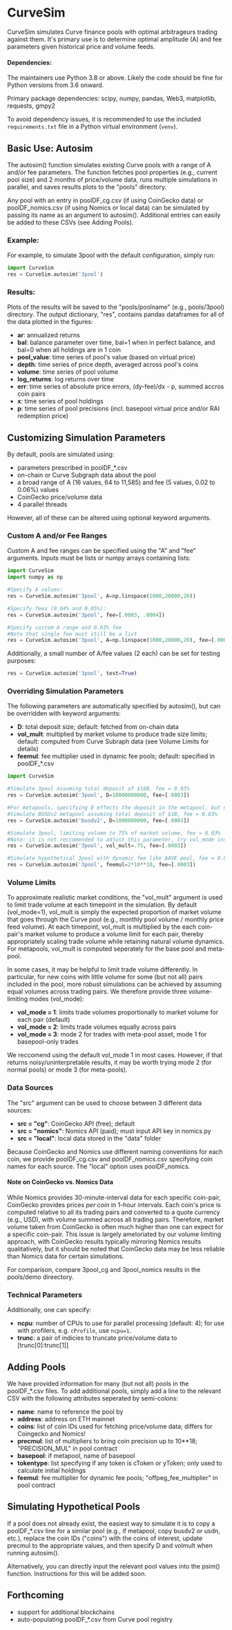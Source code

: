 # CurveSim
CurveSim simulates Curve finance pools with optimal arbitrageurs trading against them. It's primary use is to determine optimal amplitude (A) and fee parameters given historical price and volume feeds.

#### Dependencies:
The maintainers use Python 3.8 or above.  Likely the code should be fine for Python versions from 3.6 onward.

Primary package dependencies: scipy, numpy, pandas, Web3, matplotlib, requests, gmpy2

To avoid dependency issues, it is recommended to use the included `requirements.txt` file in a Python virtual environment (`venv`).


## Basic Use: Autosim
The autosim() function simulates existing Curve pools with a range of A and/or fee parameters. The function fetches pool properties (e.g., current pool size) and 2 months of price/volume data, runs multiple simulations in parallel, and saves results plots to the "pools" directory. 

Any pool with an entry in poolDF_cg.csv (if using CoinGecko data) or poolDF_nomics.csv (if using Nomics or local data) can be simulated by passing its name as an argument to autosim(). Additional entries can easily be added to these CSVs (see Adding Pools).

### Example:
For example, to simulate 3pool with the default configuration, simply run:

```python
import CurveSim
res = CurveSim.autosim('3pool')
```

### Results:
Plots of the results will be saved to the "pools/poolname" (e.g., pools/3pool) directory. The output dictionary, "res", contains pandas dataframes for all of the data plotted in the figures:

* **ar**: annualized returns
* **bal**: balance parameter over time, bal=1 when in perfect balance, and bal=0 when all holdings are in 1 coin
* **pool_value**: time series of pool's value (based on virtual price)
* **depth**: time series of price depth, averaged across pool's coins
* **volume**: time series of pool volume
* **log_returns**: log returns over time
* **err**: time series of absolute price errors, (dy-fee)/dx - p, summed accros coin pairs
* **x**: time series of pool holdings
* **p**: time series of pool precisions (incl. basepool virtual price and/or RAI redemption price)

## Customizing Simulation Parameters
By default, pools are simulated using:
* parameters prescribed in poolDF_\*.csv
* on-chain or Curve Subgraph data about the pool
* a broad range of A (16 values, 64 to 11,585) and fee (5 values, 0.02 to 0.06%) values
* CoinGecko price/volume data
* 4 parallel threads

However, all of these can be altered using optional keyword arguments.

### Custom A and/or Fee Ranges
Custom A and fee ranges can be specified using the "A" and "fee" arguments. Inputs must be lists or numpy arrays containing lists:

```python
import CurveSim
import numpy as np

#Specify A values:
res = CurveSim.autosim('3pool', A=np.linspace(1000,20000,20))

#Specify fees (0.04% and 0.05%):
res = CurveSim.autosim('3pool', fee=[.0003, .0004])

#Specify custom A range and 0.03% fee
#Note that single fee must still be a list
res = CurveSim.autosim('3pool', A=np.linspace(1000,20000,20), fee=[.0003])
```
Additionally, a small number of A/fee values (2 each) can be set for testing purposes: 
```python
res = CurveSim.autosim('3pool', test=True)
```


### Overriding Simulation Parameters
The following parameters are automatically specified by autosim(), but can be overridden with keyword arguments:
* **D**: total deposit size; default: fetched from on-chain data
* **vol_mult**: multiplied by market volume to produce trade size limits; default: computed from Curve Subraph data (see Volume Limits for details)
* **feemul**: fee multiplier used in dynamic fee pools; default: specified in poolDF_\*.csv

```python
import CurveSim

#Simulate 3pool assuming total deposit of $10B, fee = 0.03%
res = CurveSim.autosim('3pool', D=10000000000, fee=[.0003])

#For metapools, specifying D effects the deposit in the metapool, but not the basepool
#Simulate BUSDv2 metapool assuming total deposit of $1B, fee = 0.03%
res = CurveSim.autosim('busdv2', D=1000000000, fee=[.0003])

#Simulate 3pool, limiting volume to 75% of market volume, fee = 0.03% 
#Note: it is not reccomended to adjust this parameter, try vol_mode instead (see below)
res = CurveSim.autosim('3pool', vol_mult=.75, fee=[.0003])

#Simulate hypothetical 3pool with dynamic fee like AAVE pool, fee = 0.03% 
res = CurveSim.autosim('3pool', feemul=2*10**10, fee=[.0003])
```

### Volume Limits
To approximate realistic market conditions, the "vol_mult" argument is used to limit trade volume at each timepoint in the simulation. By default (vol_mode=1), vol_mult is simply the expected proportion of market volume that goes through the Curve pool (e.g., monthly pool volume / monthly price feed volume). At each timepoint, vol_mult is multiplied by the each coin-pair's market volume to produce a volume limit for each pair, thereby appropriately scaling trade volume while retaining natural volume dynamics. For metapools, vol_mult is computed seperately for the base pool and meta-pool.

In some cases, it may be helpful to limit trade volume differently. In particular, for new coins with little volume for some (but not all) pairs included in the pool, more robust simulations can be achieved by assuming equal volumes across trading pairs. We therefore provide three volume-limiting modes (vol_mode):

* **vol_mode = 1**: limits trade volumes proportionally to market volume for each pair (default)
* **vol_mode = 2**: limits trade volumes equally across pairs
* **vol_mode = 3**: mode 2 for trades with meta-pool asset, mode 1 for basepool-only trades

We reccomend using the default vol_mode 1 in most cases. However, if that returns noisy/uninterpretable results, it may be worth trying mode 2 (for normal pools) or mode 3 (for meta-pools).

### Data Sources
The "src" argument can be used to choose between 3 different data sources:
* **src = "cg"**: CoinGecko API (free); default
* **src = "nomics"**: Nomics API (paid); must input API key in nomics.py
* **src = "local"**: local data stored in the "data" folder

Because CoinGecko and Nomics use different naming conventions for each coin, we provide poolDF_cg.csv and poolDF_nomics.csv specifying coin names for each source. The "local" option uses poolDF_nomics.

#### Note on CoinGecko vs. Nomics Data
While Nomics provides 30-minute-interval data for each specific coin-pair, CoinGecko provides prices *per coin* in 1-hour intervals. Each coin's price is computed relative to all its trading pairs and converted to a quote currency (e.g., USD), with volume summed across all trading pairs. Therefore, market volume taken from CoinGecko is often much higher than one can expect for a specific coin-pair. This issue is largely ameloriated by our volume limiting approach, with CoinGecko results typically mirroring Nomics results qualitatively, but it should be noted that CoinGecko data may be less reliable than Nomics data for certain simulations.

For comparison, compare 3pool_cg and 3pool_nomics results in the pools/demo direectory.

### Technical Parameters
Additionally, one can specify:
* **ncpu**: number of CPUs to use for parallel processing (default: 4); for use with profilers, e.g. `cProfile`, use `ncpu=1`.
* **trunc**: a pair of indicies to truncate price/volume data to [trunc[0]:trunc[1]]

## Adding Pools
We have provided information for many (but not all) pools in the poolDF_\*.csv files. To add additional pools, simply add a line to the relevant CSV with the following attributes seperated by semi-colons:

* **name**: name to reference the pool by
* **address**: address on ETH mainnet 
* **coins**: list of coin IDs used for fetching price/volume data; differs for Coingecko and Nomics!
* **precmul**: list of multipliers to bring coin precision up to 10\*\*18; "PRECISION_MUL" in pool contract
* **basepool**: if metapool, name of basepool
* **tokentype**: list specifying if any token is cToken or yToken; only used to calculate initial holdings
* **feemul**: fee multiplier for dynamic fee pools; "offpeg_fee_multiplier" in pool contract

## Simulating Hypothetical Pools
If a pool does not already exist, the easiest way to simulate it is to copy a poolDF_\*.csv line for a similar pool (e.g., if metapool, copy busdv2 or usdn, etc.), replace the coin IDs ("coins") with the coins of interest, update precmul to the appropriate values, and then specify D and volmult when running autosim().

Alternatively, you can directly input the relevant pool values into the psim() function. Instructions for this will be added soon.

## Forthcoming
* support for additional blockchains
* auto-populating poolDF_\*.csv from Curve pool registry

